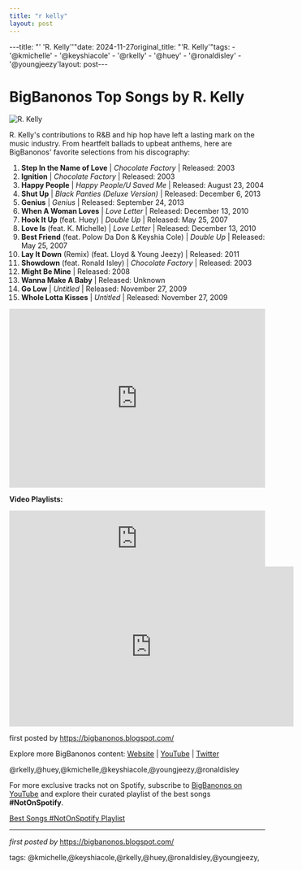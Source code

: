 ```yaml
---
title: "r kelly"
layout: post
---
```

---title: "' 'R. Kelly''"date: 2024-11-27original_title: "'R. Kelly'"tags:  - '@kmichelle'  - '@keyshiacole'  - '@rkelly'  - '@huey'  - '@ronaldisley'  - '@youngjeezy'layout: post---<h1>BigBanonos Top Songs by R. Kelly</h1><img alt="R. Kelly" src="https://www.billboard.com/wp-content/uploads/media/r-kelly-nov-2015-billboard-1548.jpg" /> <p>R. Kelly's contributions to R&B and hip hop have left a lasting mark on the music industry. From heartfelt ballads to upbeat anthems, here are BigBanonos' favorite selections from his discography:</p> <ol> <li><strong>Step In the Name of Love</strong> | <em>Chocolate Factory</em> | Released: 2003</li> <li><strong>Ignition</strong> | <em>Chocolate Factory</em> | Released: 2003</li> <li><strong>Happy People</strong> | <em>Happy People/U Saved Me</em> | Released: August 23, 2004</li> <li><strong>Shut Up</strong> | <em>Black Panties (Deluxe Version)</em> | Released: December 6, 2013</li> <li><strong>Genius</strong> | <em>Genius</em> | Released: September 24, 2013</li> <li><strong>When A Woman Loves</strong> | <em>Love Letter</em> | Released: December 13, 2010</li> <li><strong>Hook It Up</strong> (feat. Huey) | <em>Double Up</em> | Released: May 25, 2007</li> <li><strong>Love Is</strong> (feat. K. Michelle) | <em>Love Letter</em> | Released: December 13, 2010</li> <li><strong>Best Friend</strong> (feat. Polow Da Don & Keyshia Cole) | <em>Double Up</em> | Released: May 25, 2007</li> <li><strong>Lay It Down</strong> (Remix) (feat. Lloyd & Young Jeezy) | Released: 2011</li> <li><strong>Showdown</strong> (feat. Ronald Isley) | <em>Chocolate Factory</em> | Released: 2003</li> <li><strong>Might Be Mine</strong> | Released: 2008</li> <li><strong>Wanna Make A Baby</strong> | Released: Unknown</li> <li><strong>Go Low</strong> | <em>Untitled</em> | Released: November 27, 2009</li> <li><strong>Whole Lotta Kisses</strong> | <em>Untitled</em> | Released: November 27, 2009</li></ol> <div> <iframe src="https://open.spotify.com/embed/playlist/0PimxtcVqQbTGsCzvJLazj?utm_source=generator" width="100%" height="352" frameBorder="0" allowfullscreen="" allow="autoplay; clipboard-write; encrypted-media; fullscreen; picture-in-picture" loading="lazy"></iframe></div> <!-- Embedded video playlists --><div> <p><b>Video Playlists:</b></p> <iframe frameborder="0" height="110" scrollbars="no" scrolling="no" src="http://www.audiomack.com/embed4/world-premieres/marching-band-feat-juicy-j" width="100%"></iframe> <iframe allowfullscreen="" frameborder="0" height="315" src="https://www.youtube.com/embed/PT7UOmPqXlk" width="560"></iframe></div> <p>first posted by <a href="https://bigbanonos.blogspot.com/">https://bigbanonos.blogspot.com/</a></p> <div> <p>Explore more BigBanonos content: <a href="https://bigbanonos.blogspot.com/">Website</a> | <a href="https://www.youtube.com/@BigBanonos">YouTube</a> | <a href="https://x.com/bigbanonos">Twitter</a></p></div> <!--Tags--><p>@rkelly,@huey,@kmichelle,@keyshiacole,@youngjeezy,@ronaldisley</p><!--Subscribe and Playlist Links--><div>    <p>For more exclusive tracks not on Spotify, subscribe to <a href="https://www.youtube.com/@BigBanonos" target="_blank">BigBanonos on YouTube</a> and explore their curated playlist of the best songs <strong>#NotOnSpotify</strong>.</p>    <p><a href="https://www.youtube.com/playlist?list=PLtuNtuTatqI0kFahUCbtbfenC_ET5O_tr" target="_blank">Best Songs #NotOnSpotify Playlist<br /></a></p></div><hr /><p><em>first posted by</em> <a href="https://bigbanonos.blogspot.com/" rel="noopener" target="_new">https://bigbanonos.blogspot.com/</a></p><p>tags: @kmichelle,@keyshiacole,@rkelly,@huey,@ronaldisley,@youngjeezy,</p>